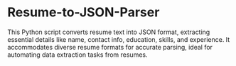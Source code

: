 # Resume-to-JSON-Parser
This Python script converts resume text into JSON format, extracting essential details like name, contact info, education, skills, and experience. It accommodates diverse resume formats for accurate parsing, ideal for automating data extraction tasks from resumes.
